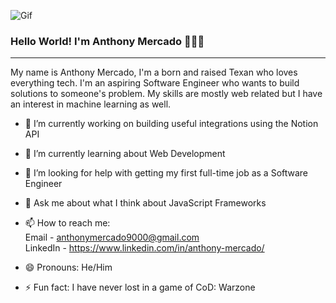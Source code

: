 ![Gif](https://media.giphy.com/media/13HgwGsXF0aiGY/giphy.gif)
### Hello World! I'm Anthony Mercado 🖐🏼🎇
---
<!--
**basedantoni/basedantoni** is a ✨ _special_ ✨ repository because its `README.md` (this file) appears on your GitHub profile.
-->
My name is Anthony Mercado, I'm a born and raised Texan who loves everything tech. I'm an aspiring Software Engineer who wants to build solutions to someone's problem. My skills are mostly web related but I have an interest in machine learning as well.
<br/>
- 🔭 I’m currently working on building useful integrations using the Notion API

- 🌱 I’m currently learning about Web Development

- 🤔 I’m looking for help with getting my first full-time job as a Software Engineer

- 💬 Ask me about what I think about JavaScript Frameworks

- 📫 How to reach me: <br/>
  Email     - anthonymercado9000@gmail.com <br/>
  LinkedIn  - https://www.linkedin.com/in/anthony-mercado/

- 😄 Pronouns: He/Him

- ⚡ Fun fact: I have never lost in a game of CoD: Warzone
